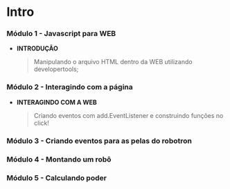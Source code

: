 # Intro

### Módulo 1 - Javascript para WEB

 - **INTRODUÇÃO**
	> Manipulando o arquivo HTML dentro da WEB utilizando developertools;

### Módulo 2 - Interagindo com a página

 - **INTERAGINDO COM A WEB**
   > Criando eventos com add.EventListener e construindo funções no click!

### Módulo 3 - Criando eventos para as pelas do robotron

### Módulo 4 - Montando um robô

### Módulo 5 - Calculando poder
